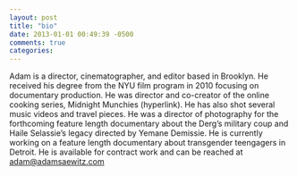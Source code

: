 ```yaml
---
layout: post
title: "bio"
date: 2013-01-01 00:49:39 -0500
comments: true
categories: 
---
```

Adam is a director, cinematographer, and editor based in Brooklyn. He received his degree from the NYU film program in 2010 focusing on documentary production. He was director and co-creator of the online cooking series, Midnight Munchies (hyperlink). He has also shot several music videos and travel pieces. He was a director of photography for the forthcoming feature length documentary about the Derg’s military coup and Haile Selassie’s legacy directed by Yemane Demissie. He is currently working on a feature length documentary about transgender teengagers in Detroit. He is available for contract work and can be reached at adam@adamsaewitz.com